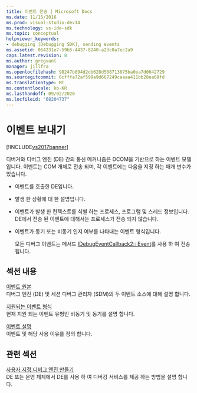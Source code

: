 ```yaml
---
title: 이벤트 전송 | Microsoft Docs
ms.date: 11/15/2016
ms.prod: visual-studio-dev14
ms.technology: vs-ide-sdk
ms.topic: conceptual
helpviewer_keywords:
- debugging [Debugging SDK], sending events
ms.assetid: 064231e7-59b5-4437-8240-a23c0a7ec2a9
caps.latest.revision: 8
ms.author: gregvanl
manager: jillfra
ms.openlocfilehash: 98247b894d2db628d508713875ba0ea7d0642729
ms.sourcegitcommit: 6cfffa72af599a9d667249caaaa411bb28ea69fd
ms.translationtype: MT
ms.contentlocale: ko-KR
ms.lasthandoff: 09/02/2020
ms.locfileid: "68204737"
---
```

# <a name="sending-events"></a>이벤트 보내기
[!INCLUDE[vs2017banner](../../includes/vs2017banner.md)]

디버거와 디버그 엔진 (DE) 간의 통신 메커니즘은 DCOM을 기반으로 하는 이벤트 모델입니다. 이벤트는 COM 개체로 전송 되며, 각 이벤트에는 다음을 지정 하는 매개 변수가 있습니다.  
  
- 이벤트를 호출한 DE입니다.  
  
- 발생 한 상황에 대 한 설명입니다.  
  
- 이벤트가 발생 한 컨텍스트를 식별 하는 프로세스, 프로그램 및 스레드 정보입니다. DE에서 전송 된 이벤트에 대해서는 프로세스가 전송 되지 않습니다.  
  
- 이벤트가 동기 또는 비동기 인지 여부를 나타내는 이벤트 형식입니다.  
  
  모든 디버그 이벤트는 메서드 [IDebugEventCallback2:: Event](../../extensibility/debugger/reference/idebugeventcallback2-event.md)를 사용 하 여 전송 됩니다.  
  
## <a name="in-this-section"></a>섹션 내용  
 [이벤트 원본](../../extensibility/debugger/event-sources-visual-studio-sdk.md)  
 디버그 엔진 (DE) 및 세션 디버그 관리자 (SDM)의 두 이벤트 소스에 대해 설명 합니다.  
  
 [지원되는 이벤트 형식](../../extensibility/debugger/supported-event-types.md)  
 현재 지원 되는 이벤트 유형인 비동기 및 동기를 설명 합니다.  
  
 [이벤트 설명](../../extensibility/debugger/event-descriptions.md)  
 이벤트 및 해당 사용 이유를 정의 합니다.  
  
## <a name="related-sections"></a>관련 섹션  
 [사용자 지정 디버그 엔진 만들기](../../extensibility/debugger/creating-a-custom-debug-engine.md)  
 DE 또는 운영 체제에서 DE를 사용 하 여 디버깅 서비스를 제공 하는 방법을 설명 합니다.
